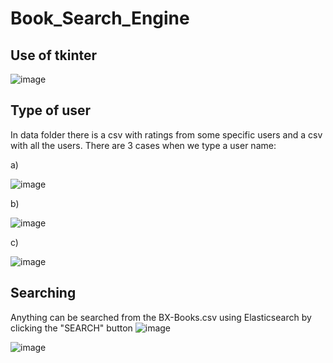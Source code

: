 # Book_Search_Engine

## Use of tkinter
![image](https://user-images.githubusercontent.com/93796754/197298814-5a7a2891-712f-4f89-9b8a-9f87aed7c29b.png)

## Type of user 
In data folder there is a csv with ratings from some specific users and a csv with all the users. There are 3 cases when we type a user name:

a)

![image](https://user-images.githubusercontent.com/93796754/197299059-478bc7ac-7063-4908-aaf0-1d955dd6829e.png)

b)

![image](https://user-images.githubusercontent.com/93796754/197299072-263d2c5b-377e-4622-99df-9f5397d2dcb3.png)

c)

![image](https://user-images.githubusercontent.com/93796754/197299086-b06c8de3-30a4-4557-b213-1187550bb355.png)


## Searching
Anything can be searched from the BX-Books.csv using Elasticsearch by clicking the "SEARCH" button 
![image](https://user-images.githubusercontent.com/93796754/197301225-b2f95543-ecac-4f68-8211-c575e2be2a75.png)

![image](https://user-images.githubusercontent.com/93796754/197301764-e458ed59-d94a-483b-b1e1-7ff85ebc97b9.png)

